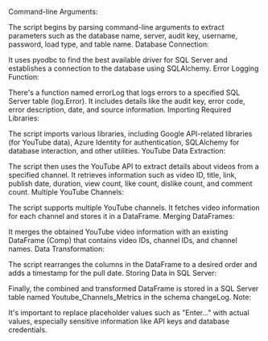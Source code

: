 Command-line Arguments:

The script begins by parsing command-line arguments to extract parameters such as the database name, server, audit key, username, password, load type, and table name.
Database Connection:

It uses pyodbc to find the best available driver for SQL Server and establishes a connection to the database using SQLAlchemy.
Error Logging Function:

There's a function named errorLog that logs errors to a specified SQL Server table (log.Error). It includes details like the audit key, error code, error description, date, and source information.
Importing Required Libraries:

The script imports various libraries, including Google API-related libraries (for YouTube data), Azure Identity for authentication, SQLAlchemy for database interaction, and other utilities.
YouTube Data Extraction:

The script then uses the YouTube API to extract details about videos from a specified channel. It retrieves information such as video ID, title, link, publish date, duration, view count, like count, dislike count, and comment count.
Multiple YouTube Channels:

The script supports multiple YouTube channels. It fetches video information for each channel and stores it in a DataFrame.
Merging DataFrames:

It merges the obtained YouTube video information with an existing DataFrame (Comp) that contains video IDs, channel IDs, and channel names.
Data Transformation:

The script rearranges the columns in the DataFrame to a desired order and adds a timestamp for the pull date.
Storing Data in SQL Server:

Finally, the combined and transformed DataFrame is stored in a SQL Server table named Youtube_Channels_Metrics in the schema changeLog.
Note:

It's important to replace placeholder values such as "Enter..." with actual values, especially sensitive information like API keys and database credentials.
